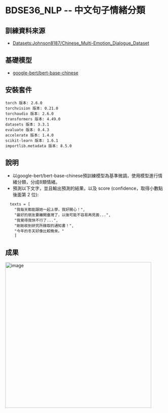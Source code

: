# BDSE36_NLP -- 中文句子情緒分類

## 訓練資料來源
- [Datasets:Johnson8187/Chinese_Multi-Emotion_Dialogue_Dataset](https://huggingface.co/datasets/Johnson8187/Chinese_Multi-Emotion_Dialogue_Dataset)

## 基礎模型
- [google-bert/bert-base-chinese](https://huggingface.co/google-bert/bert-base-chinese)

## 安裝套件
```
torch 版本: 2.6.0
torchvision 版本: 0.21.0
torchaudio 版本: 2.6.0
transformers 版本: 4.49.0
datasets 版本: 3.3.1
evaluate 版本: 0.4.3
accelerate 版本: 1.4.0
scikit-learn 版本: 1.6.1
importlib.metadata 版本: 8.5.0
```

## 說明
- 以google-bert/bert-base-chinese預訓練模型為基準微調，使用模型進行情緒分類，分成8類情緒。
- 預測以下文字，並且輸出預測的結果，以及 score (confidence，取得小數點後面第 2 位):
```
  texts = [
	"我每天都能跟她一起上學，我好開心！",
	"最好的朋友要離開臺灣了，以後可能不容易再見面...",
	"我覺得我快不行了...",
	"剛剛收到研究所錄取的通知書！",
	"今年的冬天好像比較晚來。"
	]
```

## 成果
<img width="461" alt="image" src="https://github.com/user-attachments/assets/3ace4619-2a17-4b14-a8bb-4f425de4d6f8" />


